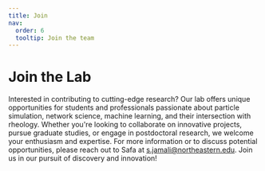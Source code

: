 ```yaml
---
title: Join
nav:
  order: 6
  tooltip: Join the team
---
```


# <i class="fas fa-hands-helping"></i>Join the Lab

Interested in contributing to cutting-edge research? Our lab offers unique opportunities for students and professionals passionate about particle simulation, network science, machine learning, and their intersection with rheology. Whether you're looking to collaborate on innovative projects, pursue graduate studies, or engage in postdoctoral research, we welcome your enthusiasm and expertise. For more information or to discuss potential opportunities, please reach out to Safa at <s.jamali@northeastern.edu>. Join us in our pursuit of discovery and innovation!

